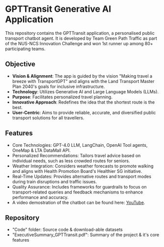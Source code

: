 # GPTTransit Generative AI Application

This repository contains the GPTTransit application, a personalised public transport chatbot agent. It is developed by Team Green Path Traffic as part of the NUS-NCS Innovation Challenge and won 1st runner up among 80+ participating teams.

## Objective
- **Vision & Alignment**: The app is guided by the vision "Making travel a breeze with TransportGPT" and aligns with the Land Transport Master Plan 2040's goals for inclusive infrastructure.
- **Technology**: Utilizes Generative AI and Large Language Models (LLMs).
- **Purpose**: Facilitates personalized travel planning.
- **Innovative Approach**: Redefines the idea that the shortest route is the best.
- **User-Centric**: Aims to provide reliable, accurate, and diversified public transport solutions for all travellers.

## Features
- Core Technologies: GPT-4.0 LLM, LangChain, OpenAI Tool agents, OneMap & LTA DataMall API.
- Personalized Recommendations: Tailors travel advice based on individual needs, such as less crowded routes for seniors.
- Weather Integration: Considers weather forecasts to promote walking and aligns with Health Promotion Board's Healthier SG initiative.
- Real-Time Updates: Provides alternative routes and transport modes during train disruptions and traffic issues.
- Quality Assurance: Includes frameworks for guardrails to focus on transport-related queries and feedback mechanisms to enhance performance and accuracy.
- A video demostration of the chatbot can be found here: [YouTube](https://youtu.be/QmAEUj__Wk0?si=kXeMk0T_NFih1_yP).

## Repository
- "Code" folder: Source code & download-able datasets
- "ExecutiveSummary_GPTTransit.pdf": Summary of the project & it's core features
